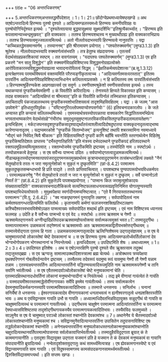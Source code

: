 +++
title = "06 अन्तरधिकरणम्"

+++
5.अन्तरधिकरणम्अन्तस्तद्धर्मोपदेशात् । 1। 1। 21॥ छोंदोग्येप्रथमाध्यायेषष्ठखण्डे ॥ अथ यएषोऽन्तरादित्ये हिरण्मयः पुरुषो दृश्यते ॥ आदित्यमण्डलस्यमध्ये हिरण्मयः कमनीयविग्रहः यः पुरुषोयोगिभिर्दृश्यत इत्यर्थः । "दृश्यतेत्वग्रयाया बुद्ध्यासूक्ष्मया सूक्ष्मदर्शिभिः''इतिश्रुत्यैकार्थ्यात् । "हिरण्मय इति रूपसामान्याच्चन्द्रमुखवत्'' इति वाक्यकारः । ततश्च हिरण्मयशब्दस्य न मुख्यार्थोग्राह्य इति वाक्यकाराभिप्रायः । ततश्च हिरण्मयत्वमुज्जवलत्वमित्यर्थः । अतो नीलतोयदाभस्यापि हिरण्मयत्वे नानुपपत्तिः । यद्वा "कच्चिन्नतद्धेमसमानवर्णम् । तस्याननम्'' इति श्रीरामायण प्रयोगात् । "पश्यतेरुक्मवर्णम्''(मुण्ड3.1.3) इति श्रुतेश्च । नीलतोयदाभस्यापि रुक्मवर्णत्वंसंभवति । तत्र हेतुश्च संप्रदायगम्यः । एतत्सर्वं वेदार्थसंग्रहप्रकाशिकायां स्पष्टम् । तत वावगंतव्यम् । "यदापश्यः पश्यतेरुक्मवर्णम्'' (मुण्ड3.1.3) एव इति प्रकरणे "मन सातु विशुद्धेन'' इति रुक्मवर्णविग्रहविशिष्टस्य विशुद्धमनोग्राह्यत्वोक्तेः आरोपिताकारस्यविशुद्धमनोग्राह्यत्वा भावादनारोपितत्वं सिद्धम् । "ईक्षतिकर्मव्यपदेशात्सः''(ब्र.सू.1.3.12) इत्यत्रेक्षणस्य परमार्थविषयत्वं वक्तव्यमिति परैरप्यङ्गीकृतत्वाच्च । "आदित्यवर्णंतमसःपरस्तात्'' इतितमः पारवर्तिनः आदित्यवर्णविग्रहविशिष्टत्वाभिधानेन कल्पितत्वाप्रसक्तेः । न हि कल्पितस्य तमः पारवर्तित्वंसंभवति ॥ हिरण्यश्मश्रुर्हिरण्यकेश आप्रणखात्सर्व एव सवुर्णः ॥ रमणीयश्मश्रुकेशो रमणीयसर्वावयव इत्यर्थः ॥ तस्य यथाकप्यासं पुण्डरीकमेवमक्षिणी ॥ कं पिवतीति कपिरादित्यः । तेनास्यते क्षिप्यते विकास्यत इति कप्यासम् । तदाह वाक्यकारः "आदित्यक्षिप्तं वा श्रीमत्वात्''इति कं पिवतीति कपिर्नालं तस्मिन्नास्त इतिकप्यासम् । अपचितादपि पंकजान्नालस्थस्य पुण्डरीकस्यशोभातिशयवत्वं तादृशमिहविवक्षितम् । यद्वा । कं जलम् "आस उपवेशने'' इतिधातुरपिपूर्वकः । "वष्टिभागुरिरल्लोपमवाप्योरुपसर्गयोः'' (6) इतिवचनादकारलोपः । के जले अप्यास्त इति कप्यासं सलिलस्थमित्यर्थः । एवमस्यार्थत्रयस्योपपन्नतया वाक्यकारेण सिद्धांतितत्वमभिप्रेत्य भगवताभाष्यकारेण वेदार्थसंग्रहे"गंभीरांभः समुद्भूतसुमृष्टनालरविकरविकसितपुण्डरीकदलामलायतेक्षणः'' इत्यभिहितम् । मर्कटजघनसदृशपुण्डरीकसादृश्याद्यर्थांतरंत्वाश्लीत्वादिदोषदुष्टतया वाक्यकृदनादृतत्वाद्भाष्य कारेणाप्यनादृतम् । यद्यप्यमरकोशे "पुण्डरीकं सिताम्भोजम्'' इत्यनुशिष्टं तथापि शबरस्वामिना नवमाध्याये "मौद्गं चरुं निर्वपेत् श्रियै श्रीकामः'' इति विहितायामिष्टौ पुण्डरी काणि बर्हींषि भवन्तीति स्तरणार्थत्वेन विहितेषु पुण्डरीकेष्वतिदेशतः प्राप्तस्य "दर्भैस्तृणातिहरितैः''इति मंत्रस्य दर्भपदस्थाने पुण्डरीकपदं हरितपदस्थाने रक्तपदमूहितव्यमित्युक्तत्वात् । रक्ताम्भोजमेव पुण्डरीकमिति द्रष्टव्यम् ॥ तस्योदिति नाम ॥ स्पष्टोऽर्थः । तस्योन्नामकत्वे हेतुमाह । स एष सर्वेभ्यः पाप्मभ्य उदितः ॥ सर्वपाप्मोद्गतत्वादुन्नामकत्वमित्यर्थः। नीडाच्छकुतस्योद्गमनवत्पापपंजरादुद्गमनरूपमुख्यार्थस्य कुत्राप्यभावादुद्गमनेन तत्संबन्धराहित्यं लक्ष्यते "नैनं सेतुमहोरात्रे तरतः न जरा नमृत्युर्नशोको न सुकृतं न दुष्कृतमिति'' (छां-8.4.2) परमात्मनः सुकृतदुष्कृतसम्बन्धाभावो हि प्रति पाद्यते । तरतेः प्राप्तिवाचित्वात् । पापशब्दश्च पुण्यपापरूपोभयविधकर्मपरः । परमात्मप्रकरणेषु "नैनं सेतुमहोरात्रे तरतो न जरा न मृत्युर्नशोको न सुकृतं न दुष्कृतम् । सर्वे पाप्मानोऽतो निवर्तं ते'' (छां.8.4.2) इति सुकृतेऽपि पापशब्दप्रयोगात् । "पाप्मानः किल जरामृत्युशोकादयः संख्यातत्वादिति'' वाक्यकारवचनादलौकिकत्वे सत्यनिष्टफलसाधनत्वरूपप्रवृत्तिनिमित्त योगात्पुण्यस्यापि पापशब्दाभिधेयत्वोपपत्तेः । मुमुक्ष्वपेक्षया स्वर्गादीनामप्यनिष्टत्वात् । "एते वै निरयास्तातस्थानस्य परमात्मनः''(वि.पु. 2.6.42) । "क्व नाकपृष्ठगमनं पुनरावृत्ति लक्षणम् । सर्वपापोदितत्वं नाम कर्मवश्यतागन्धराहित्यमिति फलितोर्थः । कृतानामपि कर्मणां फलजननशक्तिप्रतिभटलक्षणः कश्चिदैश्वरस्वभावविशेषोऽपहत पाप्मत्वाख्यः सर्वपापोदित शब्दार्थ इति द्रष्टव्यम् । एवं नाम विशिष्टस्य ध्यानस्य फलमाह ॥ उदेति ह वै सर्वेभ्यः पाप्मभ्यो य एवं वेद ॥ स्पष्टोर्थः ॥ तस्य ऋक्साम च गेष्णौ ॥ ऋक्सामेतद्गानरूपे अग्नीन्द्रादिप्रतिपादकऋक्सामज्ञेयत्वोक्त्या सर्वात्मकत्वमुक्तं भवत॥ ितस्मादुद्गीथः । यस्मात्परमात्मनः उन्नामकत्वं तद्गेष्णत्वं च ऋक्सामयोः अतः ऋक्सामात्मकद्वितीयभक्तेरुद्गीथत्वम् ॥ तस्मात्त्वेवोद्गाता एतस्य हि गाता । उन्नामकपरमात्मगातृत्वादेव ऋत्विग्विशेषस्य उद्गातृसंज्ञत्वम् ॥ स एष ये चामुष्मात्परांचो लोकास्तेषां चेष्टे देवकामानां च ॥ स एष हिरण्मयः पुरुषः आदित्यमण्डलोर्ध्ववर्तिलोकानां देव भोग्यभोगोपकरण भोगस्थानानां च नियन्तेत्यर्थः । इत्यधिदैवतम् ॥ उपदिष्टमिति शेषः । अथाध्यात्मम् ॥ 1॥ 2॥ 3॥ 4॥ उपदिश्यत इतिशेषः । अथ य एषोऽन्तरक्षिणि पुरुषो दृश्यते सैव ऋुक्तत्साम तदुक्थं तद्यजुस्तद्ब्रह्म । स एव ऋग्यजुः सामात्माउक्थादिशास्त्रात्मा ब्रह्म चेत्यर्थः । अत्रोक्थस्य त्रय्यपेक्षया पृथक्परिगणनं गोबलीवर्दन्यायेन द्रष्टव्यम् । तस्यैतस्य तदेवरूपं यदमुष्य रूपं यावमुष्य गेष्णौ तौ गेष्णौ यन्नाम तन्नाम । एतस्याक्ष्यन्तरवर्तिनः आदित्यान्तरवर्तिनो यद्धिरण्मयत्वादिरूपमुदिति नाम ऋक्सामरूपगेष्णौ च तानि सर्वाणि भवंतीत्यर्थः । स एष एवैतस्मादर्वाञ्चोलोकास्तेषां चेष्टे मनुष्यकामानां चेति । एतस्मादक्षिस्थानादधोवर्तिनां लोकानां मनुष्यभोग्यादीनां च नियंतेत्यर्थः । तद्य इमे वीणायां गायंत्येतं ते गायंति ॥ यस्मादयमीश्वरस्तस्माद्धेतोर्वीणागायकाः सर्वेपि इममेव गायंतीत्यर्थः । तस्य सर्वात्मकत्वेन देवमनुष्यादिकर्मकगानस्यापि परमात्मविषयकत्वादितिभावः ॥ तस्मात्ते धनसनयः । सनिर्लाभः । घनानां सनिर्येषां ते धनसनयः । ईश्वरगायकत्वादेव वीणागायकानां धनलाभवत्वं न ह्यनीश्वरगातृत्वे धनप्रशक्तिरस्तीति भावः ॥ अथ य एवंविद्वान्साम गायति उभौ स गायति । अध्यात्माधिदैवतभिन्नविद्यायुक्तः सन्नुद्गीथं यो गायति स चाक्षुषमादित्यस्थं च परमात्मानं गायतीत्यर्थः । उद्गीथस्य चाक्षुषेण परमात्मना आदित्यांतरवर्तिना च परमात्मना ऐक्याध्यासविशिष्टतया तादृशोद्गीथगायकस्यैव परमात्मगायकत्वादितिभावः । तस्यैवंविदः फलमुच्यते । साऽमुनैव स एष ये चामुष्मात् पराञ्चो लोकास्तां श्चाप्नोति देवकामांश्च ॥ 7॥ अथानेनैव ये चैतस्मादर्वाञ्चो लोकास्तांश्चाप्नोति मनुष्यकामां श्च । सविद्वानमुनैवादित्यान्तरवर्तिना उपासितेन तदुपासनाविशिष्ट एषः तर्द्ध्वलोकान्देवकामां श्चाप्नोति । अनेनाक्ष्यन्तरवर्तिना मनुष्यलोकाधस्तनलोकान्मनुष्यकामांश्चाप्नोति चक्षुरादित्यस्थानवर्तिपरमात्मोपासनया सर्वलोकावाप्तिर्भवतीत्यर्थः । तस्मादुहैवंविदुद्गाता ब्रूयात् कं ते काममागायानीति ॥ एतादृशा विद्यायुक्त उद्गाता यजमानं प्रति हे यजमान ते कं देवकामं मनुष्यकामं वा गायानि संपादयानीति ब्रूयादित्यर्थः । नन्वेतादृशोक्तावुद्गातुः कथं सामर्थ्यमित्यत्राह । एष ह्येवकामगानस्येष्टे य एवं विद्वान्सामगायति साम गायति । एवं विदुषस्सामगस्य कामसंपादकगानसामर्थ्यमस्तीत्यर्थः । द्विरुक्तिर्विद्यासमाप्त्यर्था । इति सप्तमः खण्डः ।